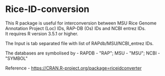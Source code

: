 # Rice-ID-conversion
This R package is useful for interconversion between MSU Rice Genome Annotation Project (Loc) IDs, RAP-DB (Os) IDs and NCBI entrez IDs.\
It requires R version 3.5.1 or higher.

The Input is tab separated file with list of RAPdb/MSU/NCBI_entrez IDs.

The databases are symbolised by - RAPDB - "RAP"; MSU - "MSU"; NCBI - "SYMBOL"

Reference - https://CRAN.R-project.org/package=riceidconverter
